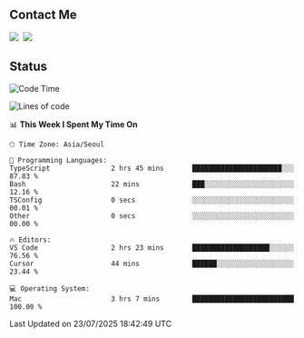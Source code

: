 ## Contact Me
<a href="https://instagram.com/_hongrok"><img src="https://img.shields.io/badge/Instagram-E4405F?style=for-the-badge&logo=Instagram&logoColor=white"/></a>&nbsp;
<img src="https://img.shields.io/badge/HongRok @hlog2e-5865F2?style=for-the-badge&logo=Discord&logoColor=white"/>&nbsp;

## Status

<!--START_SECTION:waka-->
![Code Time](http://img.shields.io/badge/Code%20Time-989%20hrs%201%20min-blue)

![Lines of code](https://img.shields.io/badge/From%20Hello%20World%20I%27ve%20Written-720.2%20thousand%20lines%20of%20code-blue)

📊 **This Week I Spent My Time On** 

```text
🕑︎ Time Zone: Asia/Seoul

💬 Programming Languages: 
TypeScript               2 hrs 45 mins       ██████████████████████░░░   87.83 % 
Bash                     22 mins             ███░░░░░░░░░░░░░░░░░░░░░░   12.16 % 
TSConfig                 0 secs              ░░░░░░░░░░░░░░░░░░░░░░░░░   00.01 % 
Other                    0 secs              ░░░░░░░░░░░░░░░░░░░░░░░░░   00.00 % 

🔥 Editors: 
VS Code                  2 hrs 23 mins       ███████████████████░░░░░░   76.56 % 
Cursor                   44 mins             ██████░░░░░░░░░░░░░░░░░░░   23.44 % 

💻 Operating System: 
Mac                      3 hrs 7 mins        █████████████████████████   100.00 % 
```


 Last Updated on 23/07/2025 18:42:49 UTC
<!--END_SECTION:waka-->
